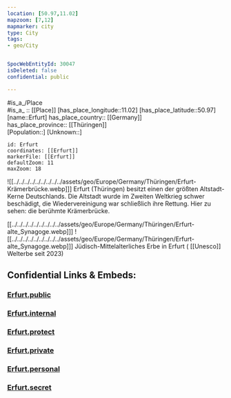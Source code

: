 ```yaml
---
location: [50.97,11.02] 
mapzoom: [7,12] 
mapmarker: city 
type: City
tags:
- geo/City


SpocWebEntityId: 30047
isDeleted: false
confidential: public

---
```



#is_a_/Place  
#is_a_ :: [[Place]] 
[has_place_longitude::11.02] 
[has_place_latitude::50.97] 
[name::Erfurt] 
has_place_country:: [[Germany]]  
has_place_province:: [[Thüringen]]  
[Population::] 
[Unknown::] 


```leaflet
id: Erfurt
coordinates: [[Erfurt]] 
markerFile: [[Erfurt]] 
defaultZoom: 11 
maxZoom: 18
```

![[../../../../../../../../../assets/geo/Europe/Germany/Thüringen/Erfurt-Krämerbrücke.webp]]] 
Erfurt (Thüringen) besitzt einen der größten Altstadt-Kerne Deutschlands. 
Die Altstadt wurde im Zweiten Weltkrieg schwer beschädigt, 
die Wiedervereinigung war schließlich ihre Rettung. 
Hier zu sehen: die berühmte Krämerbrücke.

[[../../../../../../../../../assets/geo/Europe/Germany/Thüringen/Erfurt-alte_Synagoge.webp]]] ![[../../../../../../../../../assets/geo/Europe/Germany/Thüringen/Erfurt-alte_Synagoge.webp]]] 
Jüdisch-Mittelalterliches Erbe in Erfurt ( [[Unesco]] Welterbe seit 2023) 


## Confidential Links & Embeds: 

### [Erfurt.public](/_public/\Earth\Continent\Europe\Europe~Central\Germany\Germany~East\Thüringen\counties~THErfurt.public.md) 

### [Erfurt.internal](/_internal/\Earth\Continent\Europe\Europe~Central\Germany\Germany~East\Thüringen\counties~THErfurt.internal.md) 

### [Erfurt.protect](/_protect/\Earth\Continent\Europe\Europe~Central\Germany\Germany~East\Thüringen\counties~THErfurt.protect.md) 

### [Erfurt.private](/_private/\Earth\Continent\Europe\Europe~Central\Germany\Germany~East\Thüringen\counties~THErfurt.private.md) 

### [Erfurt.personal](/_personal/\Earth\Continent\Europe\Europe~Central\Germany\Germany~East\Thüringen\counties~THErfurt.personal.md) 

### [Erfurt.secret](/_secret/\Earth\Continent\Europe\Europe~Central\Germany\Germany~East\Thüringen\counties~THErfurt.secret.md)

